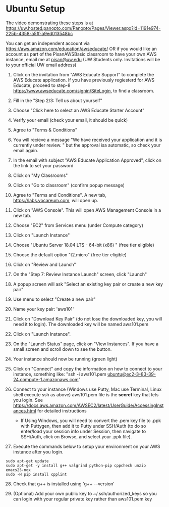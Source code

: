 # Ubuntu Setup

The video demonstrating these steps is at 
https://uw.hosted.panopto.com/Panopto/Pages/Viewer.aspx?id=1191e974-225b-4358-a5ff-a9ed013548bc

You can get an independent account via https://aws.amazon.com/education/awseducate/
OR if you would like an account as part of the PisanAWSBasic classroom to
have your own AWS instance, email me at pisan@uw.edu (UW Students
only. Invitations will be to your official UW email address)

1. Click on the invitation from "AWS Educate Support" to complete the AWS Educate application.
If you have previously regiesterd for AWS Educate, proceed to step-8 https://www.awseducate.com/signin/SiteLogin, to find
a classroom.

2. Fill in the "Step 2/3: Tell us about yourself"

3. Choose "Click here to select an AWS Educate Starter Account"

4. Verify your email (check your email, it should be quick)

5. Agree to "Terms & Conditions"

6. You will recieve a message "We have received your application and it is currently under review. " but the approval isa automatic, so check your email again.

7. In the email with subject "AWS Educate Application Approved", click on the link to set your password

8. Click on "My Classrooms"

9. Click on "Go to classroom" (confirm popup message)

10. Agree to "Terms and Conditions". A new tab, https://labs.vocareum.com, will open up.

11. Click on "AWS Console". This will open AWS Management Console in a new tab.

12. Choose "EC2" from Services menu (under Compute category)

13. Click on "Launch Instance"

14. Choose "Ubuntu Server 18.04 LTS - 64-bit (x86) " (free tier eligible)

15. Choose the default option "t2.micro" (free tier eligible)

16. Click on "Review and Launch"

17. On the "Step 7: Review Instance Launch" screen, click "Launch"

18. A popup screen will ask "Select an existing key pair or create a new key pair"

19. Use menu to select "Create a new pair"

20. Name your key pair: 'aws101'

21. Click on "Download Key Pair" (do not lose the downloaded key, you will need it to login).
The downloaded key will be named aws101.pem

22. Click on "Launch Instance". 

23. On the "Launch Status" page, click on "View Instances".
If you have a small screen and scroll down to see the button.

24. Your instance should now be running (green light)

25. Click on "Connect" and copy the information on how to connect to your instance, something like:
"ssh -i aws101.pem ubuntu@ec2-3-83-39-24.compute-1.amazonaws.com"

26. Connect to your instance (Windows use Putty, Mac use Terminal, Linux shell execute ssh as above)
aws101.pem file is the **secret** key that lets you login.  See
https://docs.aws.amazon.com/AWSEC2/latest/UserGuide/AccessingInstances.html for detailed instructions

    - If Using Windows, you will need to convert the .pem key file to .ppk with Puttygen, 
    then add it to Putty under SSH/Auth (to do so enter/load your session info under Session, 
    then navigate to SSH/Auth, click on Browse, and select your .ppk file). 
   

27. Execute the commands below to setup your environment on your AWS instance after you login.

```
sudo apt-get update
sudo apt-get -y install g++ valgrind python-pip cppcheck unzip emacs25-nox
sudo -H pip install cpplint
```

28. Check that g++ is installed using 'g++ --version'

29. (Optional) Add your own public key to ~/.ssh/authorized_keys so you can login 
with your regular private key rather than aws101.pem key









